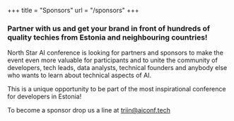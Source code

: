 +++
title = "Sponsors"
url = "/sponsors"
+++

### Partner with us and get your brand in front of hundreds of quality techies from Estonia and neighbouring countries!

North Star AI conference is looking for partners and sponsors to make the event even more valuable for participants and to unite the community of developers, tech leads, data analysts, technical founders and anybody else who wants to learn about technical aspects of AI.

This is a unique opportunity to be part of the most inspirational conference for developers in Estonia!

To become a sponsor drop us a line at triin@aiconf.tech

